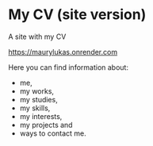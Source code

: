 # My CV (site version)
 A site with my CV

https://maurylukas.onrender.com

 Here you can find information about:
- me,
- my works,
- my studies,
- my skills,
- my interests,
- my projects and
- ways to contact me.
